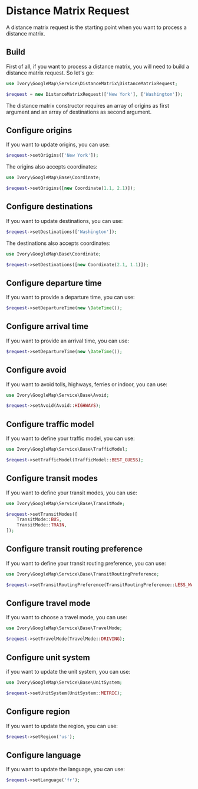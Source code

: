 # Distance Matrix Request

A distance matrix request is the starting point when you want to process a distance matrix.

## Build

First of all, if you want to process a distance matrix, you will need to build a distance matrix request. So let's go:

``` php
use Ivory\GoogleMap\Service\DistanceMatrix\DistanceMatrixRequest;

$request = new DistanceMatrixRequest(['New York'], ['Washington']);
```

The distance matrix constructor requires an array of origins as first argument and an array of destinations as second 
argument.

## Configure origins

If you want to update origins, you can use:
 
``` php
$request->setOrigins(['New York']);
```

The origins also accepts coordinates:

``` php
use Ivory\GoogleMap\Base\Coordinate;

$request->setOrigins([new Coordinate(1.1, 2.1)]);
```

## Configure destinations

If you want to update destinations, you can use:

``` php
$request->setDestinations(['Washington']);
```

The destinations also accepts coordinates:

``` php
use Ivory\GoogleMap\Base\Coordinate;

$request->setDestinations([new Coordinate(2.1, 1.1)]);
```

## Configure departure time

If you want to provide a departure time, you can use:

``` php
$request->setDepartureTime(new \DateTime());
```

## Configure arrival time

If you want to provide an arrival time, you can use:

``` php
$request->setDepartureTime(new \DateTime());
```

## Configure avoid

If you want to avoid tolls, highways, ferries or indoor, you can use:

``` php
use Ivory\GoogleMap\Service\Base\Avoid;

$request->setAvoid(Avoid::HIGHWAYS);
```

## Configure traffic model

If you want to define your traffic model, you can use:

``` php
use Ivory\GoogleMap\Service\Base\TrafficModel;

$request->setTrafficModel(TrafficModel::BEST_GUESS);
```

## Configure transit modes

If you want to define your transit modes, you can use:

``` php
use Ivory\GoogleMap\Service\Base\TransitMode;

$request->setTransitModes([
    TransitMode::BUS,
    TransitMode::TRAIN,
]);
```

## Configure transit routing preference

If you want to define your transit routing preference, you can use:

``` php
use Ivory\GoogleMap\Service\Base\TransitRoutingPreference;

$request->setTransitRoutingPreference(TransitRoutingPreference::LESS_WALKING);
```

## Configure travel mode

If you want to choose a travel mode, you can use:

``` php
use Ivory\GoogleMap\Service\Base\TravelMode;

$request->setTravelMode(TravelMode::DRIVING);
```

## Configure unit system

if you want to update the unit system, you can use:

``` php
use Ivory\GoogleMap\Service\Base\UnitSystem;

$request->setUnitSystem(UnitSystem::METRIC);
```

## Configure region

If you want to update the region, you can use:

``` php
$request->setRegion('us');
```

## Configure language

If you want to update the language, you can use:

``` php
$request->setLanguage('fr');
```
